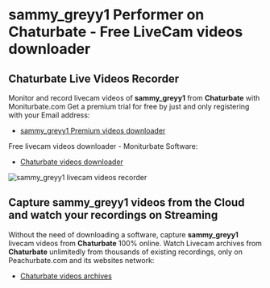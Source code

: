 # sammy_greyy1 Performer on Chaturbate - Free LiveCam videos downloader

## Chaturbate Live Videos Recorder

Monitor and record livecam videos of **sammy_greyy1** from **Chaturbate** with Moniturbate.com
Get a premium trial for free by just and only registering with your Email address:
* [sammy_greyy1 Premium videos downloader](https://moniturbate.com/request-demo-licence-key.html)

Free livecam videos downloader - Moniturbate Software:
* [Chaturbate videos downloader](https://moniturbate.com/moniturbate-download-software.html)

![sammy_greyy1 livecam videos recorder](https://peachurnet.com/templates/moniturbate-software.png)


## Capture sammy_greyy1 videos from the Cloud and watch your recordings on Streaming

Without the need of downloading a software, capture **sammy_greyy1** livecam videos from **Chaturbate** 100% online.
Watch Livecam archives from **Chaturbate** unlimitedly from thousands of existing recordings, only on Peachurbate.com and its websites network:
* [Chaturbate videos archives](https://peachurnet.com/)